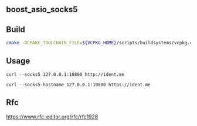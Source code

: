 ## boost_asio_socks5

## Build
```bash
cmake -DCMAKE_TOOLCHAIN_FILE=${VCPKG_HOME}/scripts/buildsystems/vcpkg.cmake -S. -B./build -G Ninja && cmake --build ./build
```

## Usage
`curl --socks5 127.0.0.1:10800 http://ident.me`

`curl --socks5-hostname 127.0.0.1:10800 https://ident.me`

## Rfc
https://www.rfc-editor.org/rfc/rfc1928
